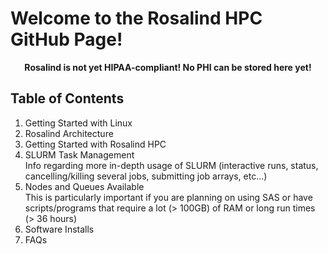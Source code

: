 # Welcome to the Rosalind HPC GitHub Page!

<p align="center"><strong>Rosalind is not yet HIPAA-compliant!  No PHI can be stored here yet!</strong></p>

## Table of Contents

1.  Getting Started with Linux
2.  Rosalind Architecture
3.  Getting Started with Rosalind HPC
4.  SLURM Task Management  
	Info regarding more in-depth usage of SLURM (interactive runs, status, cancelling/killing several jobs, submitting job arrays, etc...)
5.  Nodes and Queues Available  
	This is particularly important if you are planning on using SAS or have scripts/programs that require a lot (> 100GB) of RAM or long run times (> 36 hours)
6.  Software Installs
7.  FAQs
